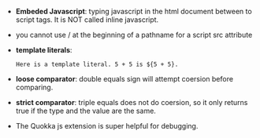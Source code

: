 -   **Embeded Javascript**: typing javascript in the html document between to script tags. It is NOT called inline javascript.

-   you cannot use / at the beginning of a pathname for a script src attribute

-   **template literals**:

    `Here is a template literal. 5 + 5 is ${5 + 5}.`

-   **loose comparator**: double equals sign will attempt coersion before comparing.
-   **strict comparator**: triple equals does not do coersion, so it only returns true if the type and the value are the same.
-   The Quokka js extension is super helpful for debugging.
